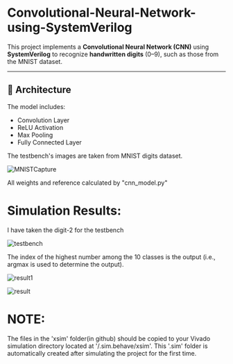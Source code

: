 # Convolutional-Neural-Network-using-SystemVerilog

This project implements a **Convolutional Neural Network (CNN)** using **SystemVerilog** to recognize **handwritten digits** (0–9), such as those from the MNIST dataset.

---

## 🧠 Architecture

The model includes:
- Convolution Layer
- ReLU Activation
- Max Pooling
- Fully Connected Layer


The testbench's images are taken from MNIST digits dataset.

![MNISTCapture](https://github.com/user-attachments/assets/130c6234-61d7-4f0a-9727-18b32fd3bed4)


All weights and reference calculated by "cnn_model.py"


# Simulation Results:
 I have taken the digit-2 for the testbench

 ![testbench](https://github.com/user-attachments/assets/b4e9295b-9397-425e-be71-3913808840d1)


The index of the highest number among the 10 classes is the output (i.e., argmax is used to determine the output).

![result1](https://github.com/user-attachments/assets/4ba911f9-8215-49a1-b277-f1b42fe2fd7d)

![result](https://github.com/user-attachments/assets/0c20c073-df57-4b4e-bf5b-6428892a5e93)

# NOTE:

The files in the 'xsim' folder(in github) should be copied to your Vivado simulation directory located at '/.sim.behave/xsim'. This '.sim' folder is automatically created after simulating the project for the first time.

